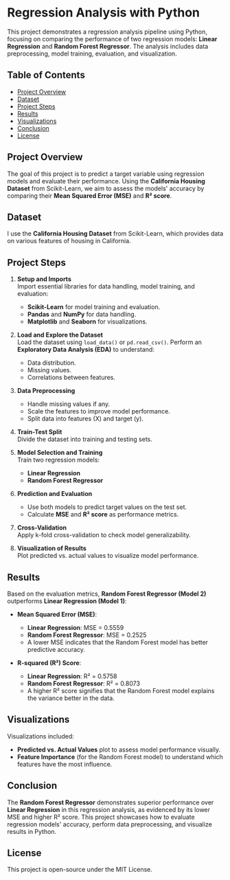 # Regression Analysis with Python

This project demonstrates a regression analysis pipeline using Python, focusing on comparing the performance of two regression models: **Linear Regression** and **Random Forest Regressor**. The analysis includes data preprocessing, model training, evaluation, and visualization.

## Table of Contents
- [Project Overview](#project-overview)
- [Dataset](#dataset)
- [Project Steps](#project-steps)
- [Results](#results)
- [Visualizations](#visualizations)
- [Conclusion](#conclusion)
- [License](#license)

## Project Overview
The goal of this project is to predict a target variable using regression models and evaluate their performance. Using the **California Housing Dataset** from Scikit-Learn, we aim to assess the models' accuracy by comparing their **Mean Squared Error (MSE)** and **R² score**.

## Dataset
I use the **California Housing Dataset** from Scikit-Learn, which provides data on various features of housing in California.

## Project Steps
1. **Setup and Imports**  
   Import essential libraries for data handling, model training, and evaluation:
   - **Scikit-Learn** for model training and evaluation.
   - **Pandas** and **NumPy** for data handling.
   - **Matplotlib** and **Seaborn** for visualizations.

2. **Load and Explore the Dataset**  
   Load the dataset using `load_data()` or `pd.read_csv()`. Perform an **Exploratory Data Analysis (EDA)** to understand:
   - Data distribution.
   - Missing values.
   - Correlations between features.

3. **Data Preprocessing**  
   - Handle missing values if any.
   - Scale the features to improve model performance.
   - Split data into features (X) and target (y).

4. **Train-Test Split**  
   Divide the dataset into training and testing sets.

5. **Model Selection and Training**  
   Train two regression models:
   - **Linear Regression**
   - **Random Forest Regressor**

6. **Prediction and Evaluation**  
   - Use both models to predict target values on the test set.
   - Calculate **MSE** and **R² score** as performance metrics.

7. **Cross-Validation**  
   Apply k-fold cross-validation to check model generalizability.

8. **Visualization of Results**  
   Plot predicted vs. actual values to visualize model performance.

## Results
Based on the evaluation metrics, **Random Forest Regressor (Model 2)** outperforms **Linear Regression (Model 1)**:

- **Mean Squared Error (MSE)**:
  - **Linear Regression**: MSE = 0.5559
  - **Random Forest Regressor**: MSE = 0.2525
  - A lower MSE indicates that the Random Forest model has better predictive accuracy.

- **R-squared (R²) Score**:
  - **Linear Regression**: R² = 0.5758
  - **Random Forest Regressor**: R² = 0.8073
  - A higher R² score signifies that the Random Forest model explains the variance better in the data.

## Visualizations
Visualizations included:
- **Predicted vs. Actual Values** plot to assess model performance visually.
- **Feature Importance** (for the Random Forest model) to understand which features have the most influence.

## Conclusion
The **Random Forest Regressor** demonstrates superior performance over **Linear Regression** in this regression analysis, as evidenced by its lower MSE and higher R² score. This project showcases how to evaluate regression models' accuracy, perform data preprocessing, and visualize results in Python.

## License
This project is open-source under the MIT License.
